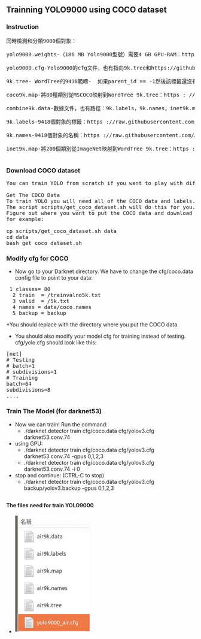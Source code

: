 ## Trainning YOLO9000 using COCO dataset
### Instruction
<pre>
同時檢測和分類9000個對象：

yolo9000.weights-（186 MB Yolo9000型號）需要4 GB GPU-RAM：http：//pjreddie.com/media/files/yolo9000.weights

yolo9000.cfg-Yolo9000的cfg文件，也有指向9k.tree和https://github.com/AlexeyAB/darknet/blob/617cf313ccb1fe005db3f7d88dec04a04bd97cc2/cfg/yolo9000.cfg#L217-L218的路徑coco9k.map

9k.tree- WordTree的9418範疇- <label> <parent_it>如果parent_id == -1然後該標籤還沒有父：https://raw.githubusercontent.com/AlexeyAB/darknet/master/build/darknet/x64/data/9k.tree

coco9k.map-將80種類別從MSCOCO映射到WordTree 9k.tree：https : //raw.githubusercontent.com/AlexeyAB/darknet/master/build/darknet/x64/data/coco9k.map

combine9k.data-數據文件，也有路徑：9k.labels，9k.names，inet9k.map，（改變路徑到你combine9k.train.list）：https://raw.githubusercontent.com/AlexeyAB/darknet/master/build/darknet/x64/data/combine9k.data

9k.labels-9418個對象的標籤：https ://raw.githubusercontent.com/AlexeyAB/darknet/master/build/darknet/x64/data/9k.labels

9k.names-9418個對象的名稱：https ://raw.githubusercontent.com/AlexeyAB/darknet/master/build/darknet/x64/data/9k.names

inet9k.map-將200個類別從ImageNet映射到WordTree 9k.tree：https : //raw.githubusercontent.com/AlexeyAB/darknet/master/build/darknet/x64/data/inet9k.map

</pre>
### Download COCO dataset
<pre>
You can train YOLO from scratch if you want to play with different training regimes, hyper-parameters, or datasets. Here's how to get it working on the COCO dataset.

Get The COCO Data
To train YOLO you will need all of the COCO data and labels. 
The script scripts/get_coco_dataset.sh will do this for you. 
Figure out where you want to put the COCO data and download it, 
for example:

cp scripts/get_coco_dataset.sh data
cd data
bash get_coco_dataset.sh
</pre>
### Modify cfg for COCO
* Now go to your Darknet directory. We have to change the cfg/coco.data config file to point to your data:
<pre>
 1 classes= 80
  2 train  = <path-to-coco>/trainvalno5k.txt
  3 valid  = <path-to-coco>/5k.txt
  4 names = data/coco.names
  5 backup = backup
</pre>
*You should replace <path-to-coco> with the directory where you put the COCO data.
* You should also modify your model cfg for training instead of testing. cfg/yolo.cfg should look like this:
<pre>
[net]
# Testing
# batch=1
# subdivisions=1
# Training
batch=64
subdivisions=8
....
</pre>
### Train The Model (for darknet53)
* Now we can train! Run the command:
    * ./darknet detector train cfg/coco.data cfg/yolov3.cfg darknet53.conv.74
 * using GPU:
    * ./darknet detector train cfg/coco.data cfg/yolov3.cfg darknet53.conv.74 -gpus 0,1,2,3
    * ./darknet detector train cfg/coco.data cfg/yolov3.cfg darknet53.conv.74 -i 0
 * stop and continue: (CTRL-C to stop)
     * ./darknet detector train cfg/coco.data cfg/yolov3.cfg backup/yolov3.backup -gpus 0,1,2,3
 ##
 #### The files need for train YOLO9000
 * ![y9k](https://github.com/jumbokh/yolo-class/blob/master/images/y9kfiles.jpg)
 <pre>
 
 </pre>
 
